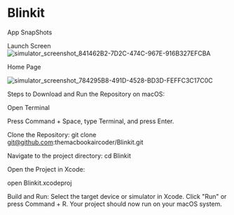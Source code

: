 # Blinkit

App SnapShots

Launch Screen
![simulator_screenshot_841462B2-7D2C-474C-967E-916B327EFCBA](https://github.com/user-attachments/assets/2ad5dc1c-a77a-4c95-a811-d4b10ba886ae)




Home Page

![simulator_screenshot_784295B8-491D-4528-BD3D-FEFFC3C17C0C](https://github.com/user-attachments/assets/bfc62ff7-efe7-4123-8890-942182c9eae5)



Steps to Download and Run the Repository on macOS:

Open Terminal

Press Command + Space, type Terminal, and press Enter.

Clone the Repository:
git clone git@github.com:themacbookaircoder/Blinkit.git

Navigate to the project directory:
cd Blinkit

Open the Project in Xcode:

open Blinkit.xcodeproj

Build and Run:
Select the target device or simulator in Xcode.
Click "Run" or press Command + R.
Your project should now run on your macOS system.






